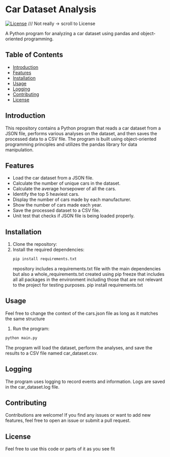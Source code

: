 # Car Dataset Analysis

[![License](https://img.shields.io/badge/license-MIT-blue.svg)](https://opensource.org/licenses/MIT) /// Not really -> scroll to License

A Python program for analyzing a car dataset using pandas and object-oriented programming.

## Table of Contents

- [Introduction](#introduction)
- [Features](#features)
- [Installation](#installation)
- [Usage](#usage)
- [Logging](#logging)
- [Contributing](#contributing)
- [License](#license)

## Introduction

This repository contains a Python program that reads a car dataset from a JSON file, performs various analyses on the dataset, and then saves the processed data to a CSV file. The program is built using object-oriented programming principles and utilizes the pandas library for data manipulation.

## Features

- Load the car dataset from a JSON file.
- Calculate the number of unique cars in the dataset.
- Calculate the average horsepower of all the cars.
- Identify the top 5 heaviest cars.
- Display the number of cars made by each manufacturer.
- Show the number of cars made each year.
- Save the processed dataset to a CSV file.
- Unit test that checks if JSON file is being loaded properly.

## Installation

1. Clone the repository:
2. Install the required dependencies:
   ```sh
   pip install requirements.txt
   ```
   repository includes a requirements.txt file with the main dependencies but also a whole_requirements.txt created using pip freeze that includes all all packages in the environment including those that are not relevant to the project for testing purposes.
   pip install requirements.txt

## Usage
Feel free to change the context of the cars.json file as long as it matches the same structure

1. Run the program:
  ```sh
  python main.py
   ```

The program will load the dataset, perform the analyses, and save the results to a CSV file named car_dataset.csv.

## Logging

  The program uses logging to record events and information. Logs are saved in the car_dataset.log file.

## Contributing

  Contributions are welcome! If you find any issues or want to add new features, feel free to open an issue or submit a pull request.

## License

  Feel free to use this code or parts of it as you see fit
   
